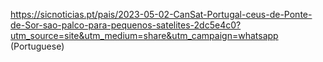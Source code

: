 https://sicnoticias.pt/pais/2023-05-02-CanSat-Portugal-ceus-de-Ponte-de-Sor-sao-palco-para-pequenos-satelites-2dc5e4c0?utm_source=site&utm_medium=share&utm_campaign=whatsapp (Portuguese)
